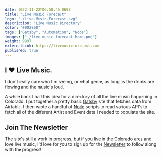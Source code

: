 ```yaml
---
date: 2022-11-22T06:58:45.069Z
title: "Live Music Forecast" 
logo: "./Live-Music-Forecast.svg"
description: "Live Music Directory"
color: "#002868"
tags: ["Gatsby", "Automation", "Node"]
images: ["./live-music-forecast-home.png"]
weight: 9997
externalLink: https://livemusicforecast.com
published: true
---
```


## I ❤️ Live Music. 

I don't really care who I'm seeing, or what genre, as long as the drinks are flowing and the music's loud. 

A while back I had this idea for a directory of all the live music happening in Colorado. I put together a pretty basic [Gatsby](/portfolio/tags/gatsby) site that fetches data from Airtable. I then wrote a handful of [Node](/portfolio/tags/node) scripts to read various API's to fetch all of the different Artist and Event data I needed to populate the site.

## Join The Newsletter

The site's still a work in progress, but if you live in the Colorado area and love live music, I'd love for you to sign up for the [Newsletter](https://livemusicforecast.com/newsletter) to follow along with the progress!